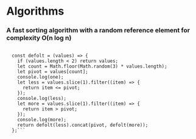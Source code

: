 # Algorithms

### A fast sorting algorithm with a random reference element for complexity O(n log n)

```const values = [124, 300, 5, 1, 11];

  const defolt = (values) => {
    if (values.length < 2) return values;
    let count = Math.floor(Math.random(3) * values.length);
    let pivot = values[count];
    console.log(one);
    let less = values.slice(1).filter((item) => {
      return item <= pivot;
    });
    console.log(less);
    let more = values.slice(1).filter((item) => {
      return item > pivot;
    });
    console.log(more);
    return defolt(less).concat(pivot, defolt(more));
  };```
